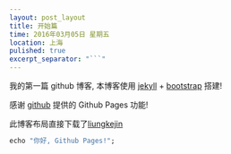 ```yaml
---
layout: post_layout
title: 开始篇
time: 2016年03月05日 星期五
location: 上海
pulished: true
excerpt_separator: "```"
---
```


我的第一篇 github 博客, 本博客使用 [jekyll](http://jekyll.bootcss.com/) + [bootstrap](http://v3.bootcss.com) 搭建!

感谢 [github](https://github.com) 提供的 Github Pages 功能!

此博客布局直接下载了[liungkejin](https://liungkejin.github.io)


```Ruby
echo "你好, Github Pages!";
```
